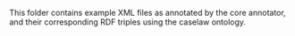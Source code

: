 This folder contains example XML files as annotated by the core annotator, and their corresponding RDF triples using the caselaw ontology.
